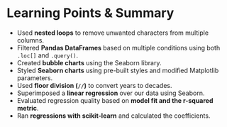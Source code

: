 # Learning Points & Summary  

- Used **nested loops** to remove unwanted characters from multiple columns.  
- Filtered **Pandas DataFrames** based on multiple conditions using both `.loc[]` and `.query()`.  
- Created **bubble charts** using the Seaborn library.  
- Styled **Seaborn charts** using pre-built styles and modified Matplotlib parameters.  
- Used **floor division (`//`)** to convert years to decades.  
- Superimposed a **linear regression** over our data using Seaborn.  
- Evaluated regression quality based on **model fit and the r-squared metric**.  
- Ran **regressions with scikit-learn** and calculated the coefficients.  

